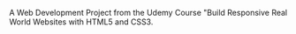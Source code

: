 A Web Development Project from the Udemy Course 
"Build Responsive Real World Websites with HTML5 and CSS3.